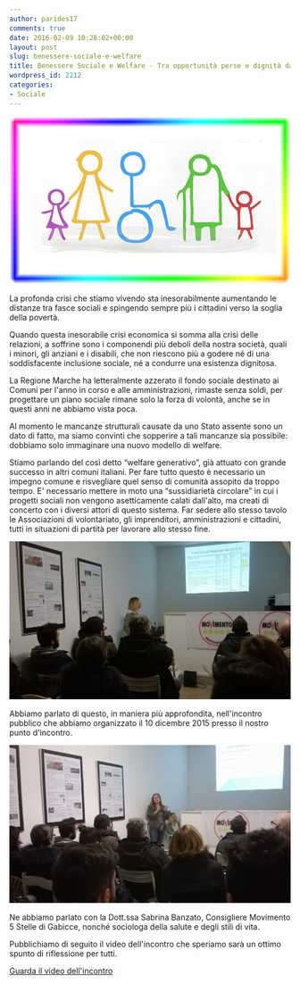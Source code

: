 ```yaml
---
author: parides17
comments: true
date: 2016-02-09 10:28:02+00:00
layout: post
slug: benessere-sociale-e-welfare
title: Benessere Sociale e Welfare - Tra opportunità perse e dignità da tutelare
wordpress_id: 2212
categories:
- Sociale
---
```


![](/images/2016/02/evento-sociale-2015.jpg)


La profonda crisi che stiamo vivendo sta inesorabilmente aumentando le distanze tra<!-- more --> fasce sociali e spingendo
sempre più i cittadini verso la soglia della povertà.




Quando questa inesorabile crisi economica si somma alla crisi delle relazioni, a soffrine sono i componendi più deboli della nostra società, quali i minori, gli anziani e i disabili, che non riescono più a godere né di una soddisfacente inclusione sociale, né a condurre una esistenza dignitosa.




La Regione Marche ha letteralmente azzerato il fondo sociale destinato ai Comuni per l'anno in corso e alle amministrazioni, rimaste senza soldi, per progettare un piano sociale rimane solo la forza di volontà, anche se in questi anni ne abbiamo vista poca.




Al momento le mancanze strutturali causate da uno Stato assente sono un dato di fatto, ma siamo convinti che sopperire a tali mancanze sia possibile: dobbiamo solo immaginare una nuovo modello di welfare.




Stiamo parlando del così detto “welfare generativo”, già attuato con grande successo in altri comuni italiani. Per fare tutto questo è necessario un impegno comune e risvegliare quel senso di comunità assopito da troppo tempo. E' necessario mettere in moto una “sussidiarietà circolare” in cui i progetti sociali non vengono asetticamente calati dall'alto, ma creati di concerto con i diversi attori di questo sistema. Far sedere allo stesso tavolo le Associazioni di volontariato, gli imprenditori, amministrazioni e cittadini, tutti in situazioni di partità per lavorare allo stesso fine.




![WP_20151210_008](/images/2016/02/WP_20151210_008-1024x575.jpg)




Abbiamo parlato di questo, in maniera più approfondita, nell'incontro pubblico che abbiamo organizzato il 10 dicembre 2015 presso il nostro punto d'incontro.




![WP_20151210_017](/images/2016/02/WP_20151210_017-1024x575.jpg)




Ne abbiamo parlato con la Dott.ssa Sabrina Banzato, Consigliere Movimento 5 Stelle di Gabicce, nonché sociologa della salute e degli stili di vita.




Pubblichiamo di seguito il video dell'incontro che speriamo sarà un ottimo spunto di riflessione per tutti.




[Guarda il video dell'incontro](https://www.youtube.com/watch?v=xj7852h65Qw#t=0m0s)



